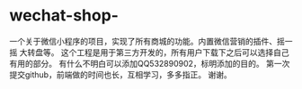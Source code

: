 # wechat-shop-
一个关于微信小程序的项目，实现了所有商城的功能。内置微信营销的插件、摇一摇  大转盘等。
这个工程是用于第三方开发的，所有用户下载下之后可以选择自己有用的部分。
有什么不明白可以添加QQ532890902，标明添加的目的。
第一次提交github，前端做的时间也长，互相学习，多多指正。
谢谢。
